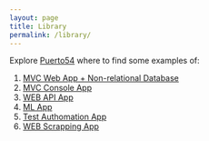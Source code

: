```yaml
---
layout: page
title: Library
permalink: /library/
---
```


Explore [Puerto54][lib-puerto54] where to find some examples of:

1. [MVC Web App + Non-relational Database][lib-p54-9001]
2. [MVC Console App][lib-p54-8001]
3. [WEB API App][lib-p54-8002]
4. [ML App][lib-p54-8003]
5. [Test Authomation App][lib-p54-8004]
6. [WEB Scrapping App][lib-p54-8005]


[lib-puerto54]: http://examples.puerto54.com
[lib-p54-9001]: http://examples.puerto54.com:8090/
[lib-p54-8001]: http://examples.puerto54.com:8081/
[lib-p54-8002]: http://examples.puerto54.com:8082/
[lib-p54-8003]: http://examples.puerto54.com:8083/
[lib-p54-8004]: http://examples.puerto54.com:8084/
[lib-p54-8005]: http://examples.puerto54.com:8085/
